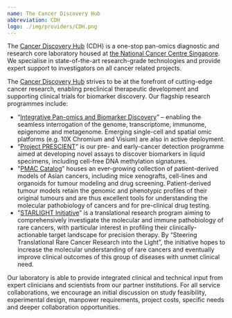 ```yaml
---
name: The Cancer Discovery Hub
abbreviation: CDH
logo: ./img/providers/CDH.png
---
```


The [Cancer Discovery Hub](https://www.cancerdiscoveryhub.com/) (CDH) is a one-stop pan-omics diagnostic and research core laboratory housed at [the National Cancer Centre Singapore](https://www.nccs.com.sg/). We specialise in state-of-the-art research-grade technologies and provide expert support to investigators on all cancer related projects.

The [Cancer Discovery Hub](https://www.cancerdiscoveryhub.com/) strives to be at the forefront of cutting-edge cancer research, enabling preclinical therapeutic development and supporting clinical trials for biomarker discovery. Our flagship research programmes include:

- “[Integrative Pan-omics and Biomarker Discovery](https://www.cancerdiscoveryhub.com/panomics)” – enabling the seamless interrogation of the genome, transcriptome, immunome, epigenome and metagenome. Emerging single-cell and spatial omic platforms (e.g. 10X Chromium and Visium) are also in active deployment.
- “[Project PRESCIENT](https://www.cancerdiscoveryhub.com/projectprescient)” is our pre- and early-cancer detection programme aimed at developing novel assays to discover biomarkers in liquid specimens, including cell-free DNA methylation signatures.
- "[PMAC Catalog](https://www.cancerdiscoveryhub.com/pmac)” houses an ever-growing collection of patient-derived models of Asian cancers, including mice xenografts, cell-lines and organoids for tumour modeling and drug screening. Patient-derived tumour models retain the genomic and phenotypic profiles of their original tumours and are thus excellent tools for understanding the molecular pathobiology of cancers and for pre-clinical drug testing.
- "[STARLIGHT Initiative](https://www.cancerdiscoveryhub.com/starlightinitiative)”  is a translational research program aiming to comprehensively investigate the molecular and immune pathobiology of rare cancers, with particular interest in profiling their clinically-actionable target landscape for precision therapy. By “Steering Translational Rare Cancer Research into the Light”, the initiative hopes to increase the molecular understanding of rare cancers and eventually improve clinical outcomes of this group of diseases with unmet clinical need.

Our laboratory is able to provide integrated clinical and technical input from expert clinicians and scientists from our partner institutions. For all service collaborations, we encourage an initial discussion on study feasibility, experimental design, manpower requirements, project costs, specific needs and deeper collaboration opportunities.